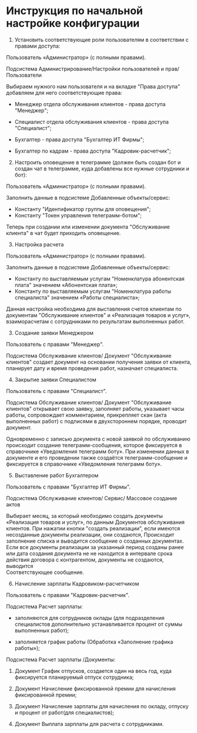 # Инструкция по начальной настройке конфигурации
 
1.    Установить соответствующие роли пользователям в соответствии с правами доступа:

Пользователь «Администратор» (с полными правами).

Подсистема Администрирование/Настройки пользователей и прав/Пользователи

Выбираем нужного нам пользователя и на вкладке "Права доступа" добавляем для него соответствующие права:
 
- Менеджер отдела обслуживания клиентов - права доступа "Менеджер";

- Специалист отдела обслуживания клиентов - права доступа "Специалист";

- Бухгалтер - права доступа "Бухгалтер ИТ Фирмы";

- Бухгалтер по кадрам - права доступа "Кадровик-расчетчик";

 
2.    Настроить оповещение в телеграмме (должен быть создан бот и создан чат в телеграмме, куда добавлены все нужные сотрудники и бот):
 
Пользователь «Администратор» (с полными правами).

Заполнить данные в подсистеме Добавленные объекты/сервис: 
- Константу "Идентификатор группы для оповещения";
- Константу "Токен управления телеграмм-ботом";
 
Теперь при создании или изменении документа "Обслуживание клиента" в чат будет приходить оповещение.
 
3. Настройка расчета

Пользователь «Администратор» (с полными правами).

Заполнить данные в подсистеме Добавленные объекты/сервис:

- Константу по выставляемым услугам "Номенклатура абонентская плата" значением «Абонентская плата»;
- Константу по выставляемым услугам "Номенклатура работы специалиста" значением «Работы специалиста»;
 
Данная настройка необходима для выставления счетов клиентам по документам "Обслуживание клиентов" и 
«Реализация товаров и услуг», взаиморасчетам с сотрудниками по результатам выполненных работ.
 
 
3. Создание заявки Менеджером

Пользователь с правами "Менеджер".

Подсистема Обслуживание клиентов/ Документ "Обслуживание клиентов" создает документ на основании получения заявки от клиента, планирует дату и время проведения работ, назначает специалиста.
 
4. Закрытие заявки Специалистом

Пользователь с правами "Специалист".

Подсистема Обслуживание клиентов/ Документ "Обслуживание клиентов" открывает свою заявку, заполняет работы, указывает часы работы, сопровождает комментарием, прикрепляет скан (акта выполненных работ) с подписями в двухстороннем порядке, проводит документ.
 
Одновременно с записью документа с новой заявкой по обслуживанию происходит создание телеграмм-сообщения, которое фиксируется в справочнике «Уведомления телеграмм боту».
При изменении данных в документе и его проведении также создаётся телеграмм-сообщение и фиксируется
в справочнике «Уведомления телеграмм боту».
 
5. Выставление работ Бухгалтером

Пользователь с правами "Бухгалтер ИТ Фирмы".

Подсистема Обслуживание клиентов/ Сервис/ Массовое создание актов

Выбирает месяц, за который необходимо создать документы «Реализация товаров и услуг», по данным
Документов обслуживания клиентов.
При нажатии кнопки "создать реализации", если имеются несозданные документы реализации, они создаются,
Происходит заполнение списка и выводится сообщение о созданных документах.
Если все документы реализации за указанный период созданы ранее или дата создания документа не
не находится в интервале срока действия договора с контрагентом, документы не создаются, выводится  
Соответствующее сообщение. 
 
6. Начисление зарплаты Кадровиком-расчетчиком

Пользователь с правами "Кадровик-расчетчик".

Подсистема Расчет зарплаты:

- заполняются для сотрудников оклады (для подразделения специалистов дополнительно устанавливается
процент от суммы выполненных работ);

- заполняется график работы (Обработка «Заполнение графика работы»); 
 
Подсистема  Расчет зарплаты /Документы:

1. Документ График отпусков, создается один на весь год, куда фиксируется планируемый отпуск сотрудника;

2. Документ Начисление фиксированной премии для начисления фиксированной премии;

3. Документ Начисление зарплаты для начисления по окладу, отпуску и процент от работ(для специалистов);

4. Документ Выплата зарплаты для расчета с сотрудниками.